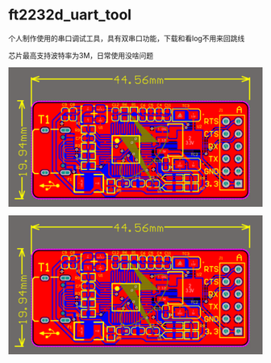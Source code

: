 # ft2232d_uart_tool


个人制作使用的串口调试工具，具有双串口功能，下载和看log不用来回跳线

芯片最高支持波特率为3M，日常使用没啥问题

![pcb图](https://github.com/ccat0663/ft2232d_uart_tool/blob/main/pcb.png)

![3d图](https://github.com/ccat0663/ft2232d_uart_tool/blob/main/pcb.png)

